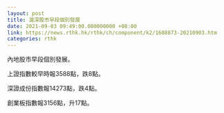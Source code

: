 ```yaml
---
layout: post
title: 滬深股市早段個別發展
date: 2021-09-03 09:49:00.000000000 +08:00
link: https://news.rthk.hk/rthk/ch/component/k2/1608873-20210903.htm
categories: rthk
---
```


內地股市早段個別發展。

上證指數較早時報3588點，跌8點。

深證成份指數報14273點，跌4點。

創業板指數報3156點，升17點。
